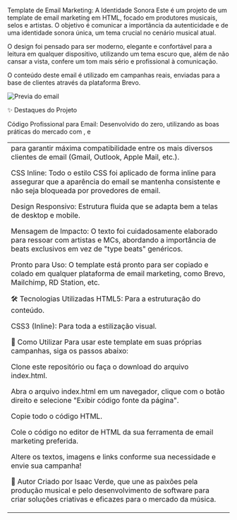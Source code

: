 Template de Email Marketing: A Identidade Sonora
Este é um projeto de um template de email marketing em HTML, focado em produtores musicais, selos e artistas. O objetivo é comunicar a importância da autenticidade e de uma identidade sonora única, um tema crucial no cenário musical atual.

O design foi pensado para ser moderno, elegante e confortável para a leitura em qualquer dispositivo, utilizando um tema escuro que, além de não cansar a vista, confere um tom mais sério e profissional à comunicação.

O conteúdo deste email é utilizado em campanhas reais, enviadas para a base de clientes através da plataforma Brevo.

![Previa do email](https://res.cloudinary.com/db0ztiffv/image/upload/w_600/v1753806852/CAPA_EMAIL_ei0o4w.png)



✨ Destaques do Projeto

Código Profissional para Email: Desenvolvido do zero, utilizando as boas práticas do mercado com <table>, <tr> e <td> para garantir máxima compatibilidade entre os mais diversos clientes de email (Gmail, Outlook, Apple Mail, etc.).

CSS Inline: Todo o estilo CSS foi aplicado de forma inline para assegurar que a aparência do email se mantenha consistente e não seja bloqueada por provedores de email.

Design Responsivo: Estrutura fluida que se adapta bem a telas de desktop e mobile.

Mensagem de Impacto: O texto foi cuidadosamente elaborado para ressoar com artistas e MCs, abordando a importância de beats exclusivos em vez de "type beats" genéricos.

Pronto para Uso: O template está pronto para ser copiado e colado em qualquer plataforma de email marketing, como Brevo, Mailchimp, RD Station, etc.

🛠️ Tecnologias Utilizadas
HTML5: Para a estruturação do conteúdo.

CSS3 (Inline): Para toda a estilização visual.

🚀 Como Utilizar
Para usar este template em suas próprias campanhas, siga os passos abaixo:

Clone este repositório ou faça o download do arquivo index.html.

Abra o arquivo index.html em um navegador, clique com o botão direito e selecione "Exibir código fonte da página".

Copie todo o código HTML.

Cole o código no editor de HTML da sua ferramenta de email marketing preferida.

Altere os textos, imagens e links conforme sua necessidade e envie sua campanha!

👤 Autor
Criado por Isaac Verde, que une as paixões pela produção musical e pelo desenvolvimento de software para criar soluções criativas e eficazes para o mercado da música.
